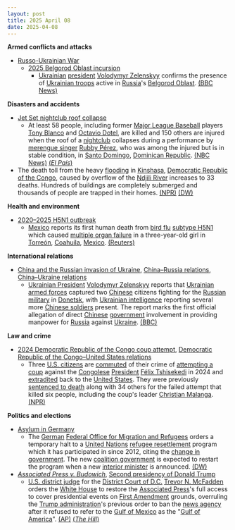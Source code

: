 ```yaml
---
layout: post
title: 2025 April 08
date: 2025-04-08
---
```



**Armed conflicts and attacks**

* [Russo-Ukrainian War](https://en.wikipedia.org/wiki/Russo-Ukrainian_War "Russo-Ukrainian War")
  + [2025 Belgorod Oblast incursion](https://en.wikipedia.org/wiki/2025_Belgorod_Oblast_incursion "2025 Belgorod Oblast incursion")
    - [Ukrainian](https://en.wikipedia.org/wiki/Ukraine "Ukraine") [president](https://en.wikipedia.org/wiki/President_of_Ukraine "President of Ukraine") [Volodymyr Zelenskyy](https://en.wikipedia.org/wiki/Volodymyr_Zelenskyy "Volodymyr Zelenskyy") confirms the presence of [Ukrainian troops](https://en.wikipedia.org/wiki/Ukrainian_Armed_Forces "Ukrainian Armed Forces") active in [Russia](https://en.wikipedia.org/wiki/Russia "Russia")'s [Belgorod Oblast](https://en.wikipedia.org/wiki/Belgorod_Oblast "Belgorod Oblast"). [(BBC News)](https://www.bbc.com/news/articles/cwy7dv6zk36o)

**Disasters and accidents**

* [Jet Set nightclub roof collapse](https://en.wikipedia.org/wiki/Jet_Set_nightclub_roof_collapse "Jet Set nightclub roof collapse")
  + At least 58 people, including former [Major League Baseball](https://en.wikipedia.org/wiki/Major_League_Baseball "Major League Baseball") players [Tony Blanco](https://en.wikipedia.org/wiki/Tony_Blanco "Tony Blanco") and [Octavio Dotel](https://en.wikipedia.org/wiki/Octavio_Dotel "Octavio Dotel"), are killed and 150 others are injured when the roof of a [nightclub](https://en.wikipedia.org/wiki/Nightclub "Nightclub") collapses during a performance by [merengue singer](https://en.wikipedia.org/wiki/Merengue_music "Merengue music") [Rubby Pérez](https://en.wikipedia.org/wiki/Rubby_P%C3%A9rez "Rubby Pérez"), who was among the injured but is in stable condition, in [Santo Domingo](https://en.wikipedia.org/wiki/Santo_Domingo "Santo Domingo"), [Dominican Republic](https://en.wikipedia.org/wiki/Dominican_Republic "Dominican Republic"). [(NBC News)](https://www.nbcnews.com/news/world/13-dead-90-hospitalized-roof-dominican-republic-club-collapses-rcna200158) [(*El País*)](https://elpais.com/america/2025-04-08/al-menos-15-muertos-y-mas-de-100-heridos-al-desplomarse-el-techo-de-una-discoteca-en-santo-domingo.html)
* The death toll from the heavy [flooding](https://en.wikipedia.org/wiki/Flooding "Flooding") in [Kinshasa](https://en.wikipedia.org/wiki/Kinshasa "Kinshasa"), [Democratic Republic of the Congo](https://en.wikipedia.org/wiki/Democratic_Republic_of_the_Congo "Democratic Republic of the Congo"), caused by overflow of the [Ndjili River](https://en.wikipedia.org/wiki/Ndjili_River "Ndjili River") increases to 33 deaths. Hundreds of buildings are completely submerged and thousands of people are trapped in their homes. [(NPR)](https://www.npr.org/2025/04/08/nx-s1-5355599/congo-kinshasa-flooding) [(DW)](https://www.dw.com/en/heavy-flooding-in-kinshasa-kills-at-least-33-people/video-72170087)

**Health and environment**

* [2020–2025 H5N1 outbreak](https://en.wikipedia.org/wiki/2020%E2%80%932025_H5N1_outbreak "2020–2025 H5N1 outbreak")
  + [Mexico](https://en.wikipedia.org/wiki/Mexico "Mexico") reports its first human death from [bird flu](https://en.wikipedia.org/wiki/Avian_influenza "Avian influenza") [subtype H5N1](https://en.wikipedia.org/wiki/Influenza_A_virus_subtype_H5N1 "Influenza A virus subtype H5N1") which caused [multiple organ failure](https://en.wikipedia.org/wiki/Multiple_organ_dysfunction_syndrome "Multiple organ dysfunction syndrome") in a three-year-old girl in [Torreón](https://en.wikipedia.org/wiki/Torre%C3%B3n "Torreón"), [Coahuila](https://en.wikipedia.org/wiki/Coahuila "Coahuila"), [Mexico](https://en.wikipedia.org/wiki/Mexico "Mexico"). [(Reuters)](https://www.reuters.com/world/americas/mexico-reports-first-human-death-h5n1-bird-flu-2025-04-08/)

**International relations**

* [China and the Russian invasion of Ukraine](https://en.wikipedia.org/wiki/China_and_the_Russian_invasion_of_Ukraine "China and the Russian invasion of Ukraine"), [China–Russia relations](https://en.wikipedia.org/wiki/China%E2%80%93Russia_relations "China–Russia relations"), [China–Ukraine relations](https://en.wikipedia.org/wiki/China%E2%80%93Ukraine_relations "China–Ukraine relations")
  + [Ukrainian President](https://en.wikipedia.org/wiki/President_of_Ukraine "President of Ukraine") [Volodymyr Zelenskyy](https://en.wikipedia.org/wiki/Volodymyr_Zelenskyy "Volodymyr Zelenskyy") reports that [Ukrainian armed forces](https://en.wikipedia.org/wiki/Armed_Forces_of_Ukraine "Armed Forces of Ukraine") captured two [Chinese](https://en.wikipedia.org/wiki/Chinese_people "Chinese people") citizens fighting for the [Russian military](https://en.wikipedia.org/wiki/Russian_Armed_Forces "Russian Armed Forces") in [Donetsk](https://en.wikipedia.org/wiki/Donetsk "Donetsk"), with [Ukrainian intelligence](https://en.wikipedia.org/wiki/Main_Directorate_of_Intelligence_%28Ukraine%29 "Main Directorate of Intelligence (Ukraine)") reporting several more [Chinese soldiers](https://en.wikipedia.org/wiki/People%27s_Liberation_Army "People's Liberation Army") present. The report marks the first official allegation of direct [Chinese](https://en.wikipedia.org/wiki/China "China") [government](https://en.wikipedia.org/wiki/Government_of_China "Government of China") involvement in providing manpower for [Russia](https://en.wikipedia.org/wiki/Russia "Russia") against [Ukraine](https://en.wikipedia.org/wiki/Ukraine "Ukraine"). [(BBC)](https://www.bbc.com/news/articles/cx2vg1x7g32o)

**Law and crime**

* [2024 Democratic Republic of the Congo coup attempt](https://en.wikipedia.org/wiki/2024_Democratic_Republic_of_the_Congo_coup_attempt "2024 Democratic Republic of the Congo coup attempt"), [Democratic Republic of the Congo–United States relations](https://en.wikipedia.org/wiki/Democratic_Republic_of_the_Congo%E2%80%93United_States_relations "Democratic Republic of the Congo–United States relations")
  + Three [U.S. citizens](https://en.wikipedia.org/wiki/Citizenship_of_the_United_States "Citizenship of the United States") are [commuted](https://en.wikipedia.org/wiki/Commutation_%28law%29 "Commutation (law)") of their crime of [attempting a coup](https://en.wikipedia.org/wiki/Coup_attempt "Coup attempt") against the [Congolese](https://en.wikipedia.org/wiki/Democratic_Republic_of_the_Congo "Democratic Republic of the Congo") [President](https://en.wikipedia.org/wiki/President_of_the_Democratic_Republic_of_the_Congo "President of the Democratic Republic of the Congo") [Félix Tshisekedi](https://en.wikipedia.org/wiki/F%C3%A9lix_Tshisekedi "Félix Tshisekedi") in 2024 and [extradited](https://en.wikipedia.org/wiki/Extradition "Extradition") back to the [United States](https://en.wikipedia.org/wiki/United_States "United States"). They were previously [sentenced to death](https://en.wikipedia.org/wiki/Death_sentence "Death sentence") along with 34 others for the failed attempt that killed six people, including the coup's leader [Christian Malanga](https://en.wikipedia.org/wiki/Christian_Malanga "Christian Malanga"). [(NPR)](https://www.npr.org/2025/04/08/nx-s1-5356069/american-drc-coup-plotters-us)

**Politics and elections**

* [Asylum in Germany](https://en.wikipedia.org/wiki/Asylum_in_Germany "Asylum in Germany")
  + The [German](https://en.wikipedia.org/wiki/Germany "Germany") [Federal Office for Migration and Refugees](https://en.wikipedia.org/wiki/Federal_Office_for_Migration_and_Refugees "Federal Office for Migration and Refugees") orders a temporary halt to a [United Nations](https://en.wikipedia.org/wiki/United_Nations_High_Commissioner_for_Refugees "United Nations High Commissioner for Refugees") [refugee resettlement](https://en.wikipedia.org/wiki/Third_country_resettlement "Third country resettlement") program which it has participated in since 2012, citing the [change in government](https://en.wikipedia.org/wiki/2025_German_federal_election "2025 German federal election"). The new [coalition government](https://en.wikipedia.org/wiki/German_governing_coalition "German governing coalition") is expected to restart the program when a new [interior minister](https://en.wikipedia.org/wiki/Federal_Ministry_of_the_Interior_%28Germany%29 "Federal Ministry of the Interior (Germany)") is announced. [(DW)](https://www.dw.com/en/germany-orders-halt-on-un-refugee-resettlement-program/a-72171825)
* *[Associated Press v. Budowich](https://en.wikipedia.org/wiki/Associated_Press_v._Budowich "Associated Press v. Budowich")*, [Second presidency of Donald Trump](https://en.wikipedia.org/wiki/Second_presidency_of_Donald_Trump "Second presidency of Donald Trump")
  + [U.S. district judge](https://en.wikipedia.org/wiki/United_States_federal_judge "United States federal judge") for the [District Court of D.C.](https://en.wikipedia.org/wiki/United_States_District_Court_for_the_District_of_Columbia "United States District Court for the District of Columbia") [Trevor N. McFadden](https://en.wikipedia.org/wiki/Trevor_N._McFadden "Trevor N. McFadden") orders the [White House](https://en.wikipedia.org/wiki/White_House "White House") to restore the [Associated Press](https://en.wikipedia.org/wiki/Associated_Press "Associated Press")'s full access to cover presidential events on [First Amendment](https://en.wikipedia.org/wiki/First_Amendment "First Amendment") grounds, overruling the [Trump administration](https://en.wikipedia.org/wiki/Trump_administration "Trump administration")'s previous order to ban the [news agency](https://en.wikipedia.org/wiki/News_agency "News agency") after it refused to refer to the [Gulf of Mexico](https://en.wikipedia.org/wiki/Gulf_of_Mexico "Gulf of Mexico") as the "[Gulf of America](https://en.wikipedia.org/wiki/Executive_Order_14172 "Executive Order 14172")". [(AP)](https://apnews.com/article/trump-ap-media-court-white-house-events-access-f346a0efe87c1dec4d6f90e6041abd09) [(*The Hill*)](https://thehill.com/homenews/administration/5238923-trump-administration-ap-access/)
